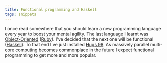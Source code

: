 ```yaml
---
title: Functional programming and Haskell
tags: snippets
---
```


I once read somewhere that you should learn a new programming language every year to boost your mental agility. The last language I learnt was [Object-Oriented](http://typechecked.net/wiki/Object-Oriented) ([Ruby](http://typechecked.net/wiki/Ruby)). I've decided that the next one will be functional ([Haskell](http://typechecked.net/wiki/Haskell)). To that end I've just installed [Hugs 98](http://www.haskell.org/hugs/). As massively parallel multi-core computing becomes commonplace in the future I expect functional programming to get more and more popular.
